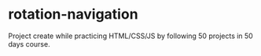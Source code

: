 # rotation-navigation
Project create while practicing HTML/CSS/JS by following 50 projects in 50 days course.

